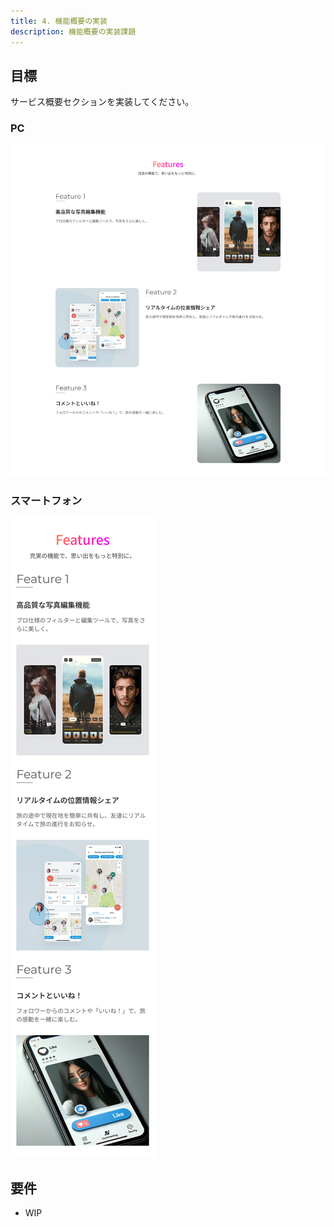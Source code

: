 ```yaml
---
title: 4. 機能概要の実装
description: 機能概要の実装課題
---
```


## 目標

サービス概要セクションを実装してください。

### PC

![alt text](../img/機能.png)

### スマートフォン

![alt text](../img/機能（SP）.jpg)

## 要件

- WIP
